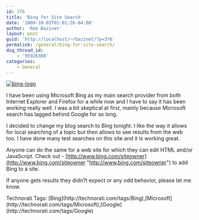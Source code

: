 ```yaml
---
id: 376
title: 'Bing for Site Search'
date: '2009-10-03T01:01:26-04:00'
author: 'Rob Bazinet'
layout: post
guid: 'http://localhost/~rbazinet/?p=376'
permalink: /general/bing-for-site-search/
dsq_thread_id:
    - '95926380'
categories:
    - General
---
```


[![bing-logo](https://accidentaltechnologist.com/files/media/image/WindowsLiveWriter/BingforSiteSearch_DB7/bing-logo_thumb.jpg "bing-logo")](https://accidentaltechnologist.com/files/media/image/WindowsLiveWriter/BingforSiteSearch_DB7/bing-logo_2.jpg)

I have been using Microsoft Bing as my main search provider from both Internet Explorer and Firefox for a while now and I have to say it has been working really well. I was a bit skeptical at first, mainly because Microsoft search has lagged behind Google for so long.

I decided to change my blog search to Bing tonight. I like the way it allows for local searching of a topic but then allows to see results from the web too. I have done many test searches on this site and it is working great.

Anyone can do the same for a web site for which they can edit HTML and/or JavaScript. Check out - [http://www.bing.com/siteowner](http://www.bing.com/siteowner "http://www.bing.com/siteowner") to add Bing to a site.

If anyone gets results they didn?t expect or any odd behavior, please let me know.

<div class="wlWriterEditableSmartContent" id="scid:0767317B-992E-4b12-91E0-4F059A8CECA8:30e124d9-f326-439a-bcd7-0c689ecf7e7c" style="padding-bottom: 0px; margin: 0px; padding-left: 0px; padding-right: 0px; display: inline; float: none; padding-top: 0px">Technorati Tags: [Bing](http://technorati.com/tags/Bing),[Microsoft](http://technorati.com/tags/Microsoft),[Google](http://technorati.com/tags/Google)</div>